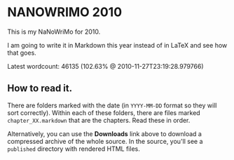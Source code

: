 NANOWRIMO 2010
==============
This is my NaNoWriMo for 2010.

I am going to write it in Markdown this year instead of in LaTeX and see
how that goes.

Latest wordcount: 46135 (102.63% @ 2010-11-27T23:19:28.979766)

## How to read it.

There are folders marked with the date (in `YYYY-MM-DD` format so they will sort correctly).
Within each of these folders, there are files marked `chapter_XX.markdown` that are the chapters.
Read these in order.

Alternatively, you can use the **Downloads** link above to download a compressed archive of the
whole source.  In the source, you'll see a `published` directory with rendered HTML files.

